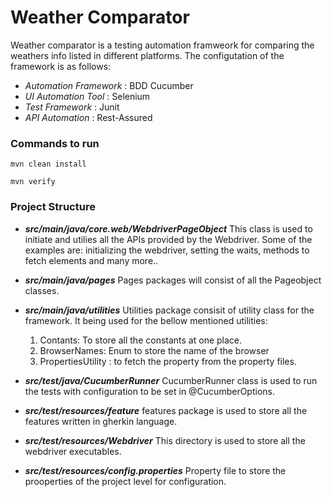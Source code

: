 # Weather Comparator

Weather comparator is a testing automation framweork for comparing the weathers info listed in 
different 
platforms. The configutation of the framework is as follows:

- *Automation Framework* : BDD Cucumber
- *UI Automation Tool* : Selenium
- *Test Framework* : Junit
- *API Automation* : Rest-Assured


### Commands to run

```mvn clean install```

```mvn verify```


### Project Structure

 - ***src/main/java/core.web/WebdriverPageObject***
 This class is used to initiate and utilies all the APIs provided by the Webdriver. Some of the examples are: initializing the webdriver, setting the waits, methods to fetch elements and many more..

- ***src/main/java/pages***
 Pages packages will consist of all the Pageobject classes.

- ***src/main/java/utilities***
 Utilities package consisit of utility class for the framework.
It being used for the bellow mentioned utilities:
    1. Contants: To store all the constants at one place.
    2. BrowserNames: Enum to store the name of the browser
    3. PropertiesUtility : to fetch the property from the property files.

- ***src/test/java/CucumberRunner***
 CucumberRunner class is used to run the tests with configuration to be set in @CucumberOptions.

- ***src/test/resources/feature***
 features package is used to store all the features written in gherkin language.

- ***src/test/resources/Webdriver***
 This directory is used to store all the webdriver executables.

- ***src/test/resources/config.properties***
Property file to store the prooperties of the project level for configuration.



